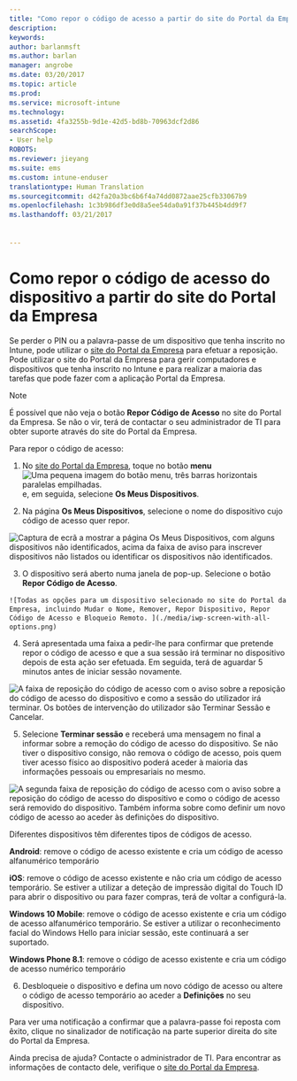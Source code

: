 ```yaml
---
title: "Como repor o código de acesso a partir do site do Portal da Empresa | Documentos da Microsoft"
description: 
keywords: 
author: barlanmsft
ms.author: barlan
manager: angrobe
ms.date: 03/20/2017
ms.topic: article
ms.prod: 
ms.service: microsoft-intune
ms.technology: 
ms.assetid: 4fa3255b-9d1e-42d5-bd8b-70963dcf2d86
searchScope:
- User help
ROBOTS: 
ms.reviewer: jieyang
ms.suite: ems
ms.custom: intune-enduser
translationtype: Human Translation
ms.sourcegitcommit: d42fa20a3bc6b6f4a74dd0872aae25cfb33067b9
ms.openlocfilehash: 1c3b986df3e0d8a5ee54da0a91f37b445b4dd9f7
ms.lasthandoff: 03/21/2017


---
```


# <a name="how-to-reset-your-device-passcode-from-the-company-portal-website"></a>Como repor o código de acesso do dispositivo a partir do site do Portal da Empresa

Se perder o PIN ou a palavra-passe de um dispositivo que tenha inscrito no Intune, pode utilizar o [site do Portal da Empresa](http://portal.manage.microsoft.com) para efetuar a reposição. Pode utilizar o site do Portal da Empresa para gerir computadores e dispositivos que tenha inscrito no Intune e para realizar a maioria das tarefas que pode fazer com a aplicação Portal da Empresa.

> [!NOTE]
> É possível que não veja o botão **Repor Código de Acesso** no site do Portal da Empresa. Se não o vir, terá de contactar o seu administrador de TI para obter suporte através do site do Portal da Empresa.

Para repor o código de acesso:

1.    No [site do Portal da Empresa](http://portal.manage.microsoft.com), toque no botão __menu__ ![Uma pequena imagem do botão menu, três barras horizontais paralelas empilhadas.](/Intune/whats-new/media/CP_hamburger_menu.png) e, em seguida, selecione __Os Meus Dispositivos__.

2. Na página __Os Meus Dispositivos__, selecione o nome do dispositivo cujo código de acesso quer repor.

  ![Captura de ecrã a mostrar a página Os Meus Dispositivos, com alguns dispositivos não identificados, acima da faixa de aviso para inscrever dispositivos não listados ou identificar os dispositivos não identificados.](./media/macOS_enroll_002_tap_here_banner.png)

3.    O dispositivo será aberto numa janela de pop-up. Selecione o botão **Repor Código de Acesso**.

    ![Todas as opções para um dispositivo selecionado no site do Portal da Empresa, incluindo Mudar o Nome, Remover, Repor Dispositivo, Repor Código de Acesso e Bloqueio Remoto. ](./media/iwp-screen-with-all-options.png)

4.  Será apresentada uma faixa a pedir-lhe para confirmar que pretende repor o código de acesso e que a sua sessão irá terminar no dispositivo depois de esta ação ser efetuada. Em seguida, terá de aguardar 5 minutos antes de iniciar sessão novamente.

  ![A faixa de reposição do código de acesso com o aviso sobre a reposição do código de acesso do dispositivo e como a sessão do utilizador irá terminar. Os botões de intervenção do utilizador são Terminar Sessão e Cancelar.](./media/iwp-reset-passcode-popup.png)

5.  Selecione **Terminar sessão** e receberá uma mensagem no final a informar sobre a remoção do código de acesso do dispositivo. Se não tiver o dispositivo consigo, não remova o código de acesso, pois quem tiver acesso físico ao dispositivo poderá aceder à maioria das informações pessoais ou empresariais no mesmo.

  ![A segunda faixa de reposição do código de acesso com o aviso sobre a reposição do código de acesso do dispositivo e como o código de acesso será removido do dispositivo. Também informa sobre como definir um novo código de acesso ao aceder às definições do dispositivo.](./media/iwp-reset-passcode-2nd-popup.png)

  Diferentes dispositivos têm diferentes tipos de códigos de acesso.

  **Android**: remove o código de acesso existente e cria um código de acesso alfanumérico temporário

  **iOS**: remove o código de acesso existente e não cria um código de acesso temporário. Se estiver a utilizar a deteção de impressão digital do Touch ID para abrir o dispositivo ou para fazer compras, terá de voltar a configurá-la.

  **Windows 10 Mobile**: remove o código de acesso existente e cria um código de acesso alfanumérico temporário. Se estiver a utilizar o reconhecimento facial do Windows Hello para iniciar sessão, este continuará a ser suportado.
    
  **Windows Phone 8.1**: remove o código de acesso existente e cria um código de acesso numérico temporário

6.  Desbloqueie o dispositivo e defina um novo código de acesso ou altere o código de acesso temporário ao aceder a **Definições** no seu dispositivo.

Para ver uma notificação a confirmar que a palavra-passe foi reposta com êxito, clique no sinalizador de notificação na parte superior direita do site do Portal da Empresa.

Ainda precisa de ajuda? Contacte o administrador de TI. Para encontrar as informações de contacto dele, verifique o [site do Portal da Empresa](http://portal.manage.microsoft.com).

